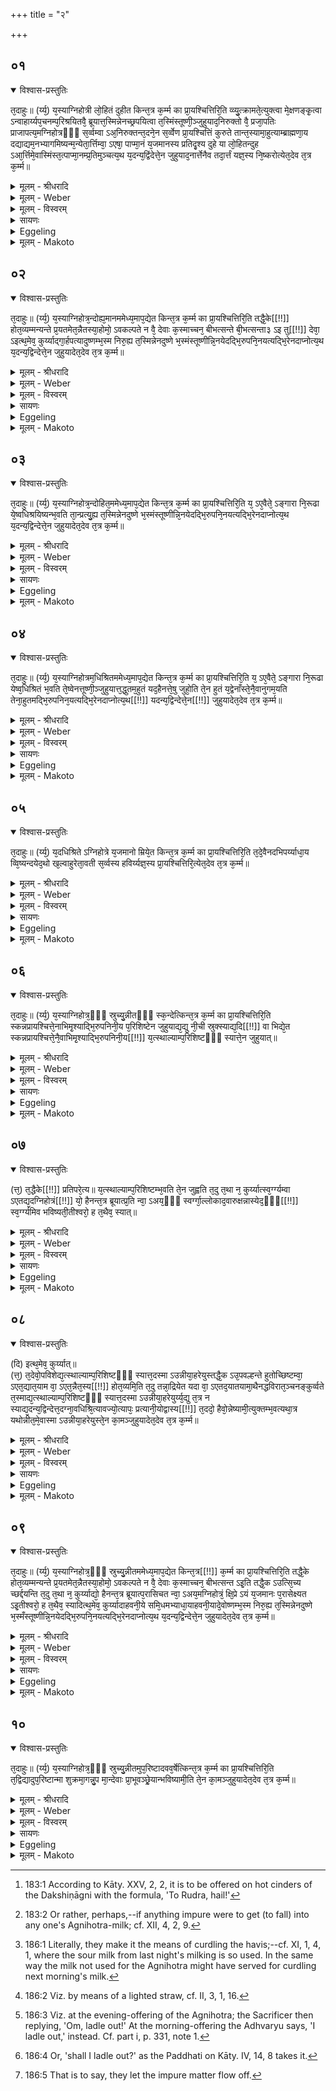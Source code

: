 +++
title = "२"

+++


##  ०१


<details open><summary>विश्वास-प्रस्तुतिः</summary>

त᳘दाहुः॥ 
(र्य्य᳘) य᳘स्याग्निहोत्री लो᳘हितं दुहीत किन्त᳘त्र क᳘र्म्म का प्रा᳘यश्चित्तिरि᳘ति व्व्यु᳘त्क्रामते᳘त्युक्त्वा मे᳘क्षणङ्कृ᳘त्वा ऽन्वाहार्य्यप᳘चनम्प᳘रिश्रयितवै᳘ ब्रूयात्त᳘स्मिन्नेनच्छ्रपयित्वा त᳘स्मिंस्तूष्णी᳘ञ्जुहुयाद᳘निरुक्तो वै᳘ प्रजा᳘पतिः प्राजापत्य᳘मग्निहोत्रᳫँ᳭ स᳘र्व्वम्वा ऽअ᳘निरुक्तन्त᳘दने᳘न स᳘र्व्वेण प्रा᳘यश्चित्तिं कुरुते तान्त᳘स्यामा᳘हुत्याम्ब्राह्मणा᳘य दद्याद्यम᳘नभ्यागमिष्यन्म᳘न्येता᳘र्त्तिम्वा᳘ ऽएषा᳘ पाप्मा᳘नं य᳘जमानस्य प्रतिदृ᳘श्य दुहे या लो᳘हितन्दुह ऽआ᳘र्त्तिमे᳘वास्मिंस्त᳘त्पाप्मा᳘नम्प्र᳘तिमुञ्चत्य᳘थ य᳘दन्य᳘द्विंदेत्ते᳘न जुहुयाद᳘नार्त्तेनैव तदा᳘र्त्तं यज्ञ᳘स्य नि᳘ष्करोत्येत᳘देव त᳘त्र क᳘र्म्म॥
</details>

<details><summary>मूलम् - श्रीधरादि</summary>

त᳘दाहुः॥ 
(र्य्य᳘) य᳘स्याग्निहोत्री लो᳘हितं दुहीत किन्त᳘त्र क᳘र्म्म का प्रा᳘यश्चित्तिरि᳘ति व्व्यु᳘त्क्रामते᳘त्युक्त्वा मे᳘क्षणङ्कृ᳘त्वा ऽन्वाहार्य्यप᳘चनम्प᳘रिश्रयितवै᳘ ब्रूयात्त᳘स्मिन्नेनच्छ्रपयित्वा त᳘स्मिंस्तूष्णी᳘ञ्जुहुयाद᳘निरुक्तो वै᳘ प्रजा᳘पतिः प्राजापत्य᳘मग्निहोत्रᳫँ᳭ स᳘र्व्वम्वा ऽअ᳘निरुक्तन्त᳘दने᳘न स᳘र्व्वेण प्रा᳘यश्चित्तिं कुरुते तान्त᳘स्यामा᳘हुत्याम्ब्राह्मणा᳘य दद्याद्यम᳘नभ्यागमिष्यन्म᳘न्येता᳘र्त्तिम्वा᳘ ऽएषा᳘ पाप्मा᳘नं य᳘जमानस्य प्रतिदृ᳘श्य दुहे या लो᳘हितन्दुह ऽआ᳘र्त्तिमे᳘वास्मिंस्त᳘त्पाप्मा᳘नम्प्र᳘तिमुञ्चत्य᳘थ य᳘दन्य᳘द्विंदेत्ते᳘न जुहुयाद᳘नार्त्तेनैव तदा᳘र्त्तं यज्ञ᳘स्य नि᳘ष्करोत्येत᳘देव त᳘त्र क᳘र्म्म॥
</details>

<details><summary>मूलम् - Weber</summary>

त᳘दाहुः ॥ 
य᳘स्याग्निहोत्री लो᳘हितं दुहीत किं त᳘त्र क᳘र्म का प्रा᳘यश्चित्तिरि᳘ति व्यु᳘त्क्रामते᳘त्युक्त्वा मे᳘क्षणं कृॗत्वान्वाहार्यप᳘चनं प᳘रिश्रयितवै᳘ ब्रूयात्त᳘स्मिन्नेनच्छ्रपयित्वा त᳘स्मिंस्तूष्णीं᳘ जुहुयाद᳘निरुक्तम᳘निरुक्तो वै᳘ प्रजा᳘पतिः प्राजापत्य᳘मग्निहोत्रᳫं स᳘र्वं वाऽअ᳘निरुक्तं त᳘दने᳘न स᳘र्वेण प्रा᳘यश्चित्तिं कुरुते तां त᳘स्यामा᳘हुत्यां ब्राह्मणा᳘य दद्याद्यम᳘नभ्यागमिष्यन्म᳘न्येता᳘र्तिं वा᳘ऽएषा᳘ पाप्मा᳘नं य᳘जमानस्य प्रतिदृ᳘श्य दुहे या लो᳘हितं दुहऽआ᳘र्तिमेॗवास्मिंस्त᳘त्पाप्मा᳘नं प्र᳘तिमुञ्चत्य᳘थ य᳘दन्य᳘द्विन्देत्ते᳘न जुहुयाद᳘नार्तेनैव तदा᳘र्तं यज्ञ᳘स्य नि᳘ष्करोत्येत᳘देव त᳘त्र क᳘र्म ॥
</details>

<details><summary>मूलम् - विस्वरम्</summary>


</details>

<details><summary>सायणः</summary>

…
</details>

<details><summary>Eggeling</summary>

1. They also say, 'If any one's Agnihotra-cow were to milk blood, what rite and what expiation would there be in that case?' Let him say 'Disperse!' and having made a stirring-spoon, let him order the Anvāhārya-pacana fire to be enclosed; and having boiled that (blood) thereon, let him silently offer it in an undefined (indistinct) way [^egg_514], for Prajāpati is undefined, and the Agnihotra is sacred to Prajāpati; and the undefined also means everything: he thus makes atonement with everything. At this offering he should give that (cow) to a Brāhmaṇa whom he does not intend to visit; for, indeed, she who milks blood milks it after perceiving the Sacrificer's suffering and evil: he thus fastens that suffering and evil upon this (Brāhmaṇa). Let him then make offering with what other milk he can procure: by that which is not unsound he thus throws out what is unsound in the sacrifice. This, then, is the rite performed in that case.

[^egg_514]: 183:1 According to Kāty. XXV, 2, 2, it is to be offered on hot cinders of the Dakshiṇāgni with the formula, 'To Rudra, hail!'
</details>

<details><summary>मूलम् - Makoto</summary>

त꣡द् आ꣡हुः ।॥  
य꣡स्या꣡ग्निहोत्री꣡ लो꣡हितं दुहीत किं꣡ त꣡त्र क꣡र्म का꣡ प्रा꣡यश्चित्तिर् इ꣡ति व्यु꣡त्क्रा꣡मते꣡त्य् उक्त्वा꣡ मे꣡क्षा꣡णं कृत्वा᳕न्वा꣡हा꣡र्यप꣡चनं प꣡रिश्रयितवै꣡ ब्रूया꣡त् त꣡स्मिन्न् एनच् छ्रपयित्वा꣡ त꣡स्मिंस् तूष्णीं꣡ जुहुया꣡द् अ꣡निरुक्तम् अ꣡निरुक्तो वै꣡ प्रजा꣡पतिः प्रा꣡जा꣡पत्य꣡म् अग्निहोत्रꣳ꣡ स꣡र्वं वा꣡ अ꣡निरुक्तं त꣡द् अने꣡न स꣡र्वेण प्रा꣡यश्चित्तिं कुरुते तां꣡ त꣡स्या꣡म् आ꣡हुत्यां꣡ ब्रा꣡ह्मणा꣡य दद्या꣡द् य꣡म् अ꣡नभ्या꣡गमिष्यन् म꣡न्येता꣡र्तिं वा꣡ एषा꣡ पा꣡प्मा꣡नं य꣡जमा꣡नस्य प्रतिदृ꣡श्य दुहे या꣡ लो꣡हितं दुह꣡ आ꣡र्तिम् एवा᳕स्मिंस् त꣡त् पा꣡प्मा꣡नं प्र꣡तिमुञ्चत्य् अ꣡थ य꣡द् अन्य꣡द् विन्दे꣡त् ते꣡न जुहुया꣡द् अ꣡ना꣡र्तेनैव꣡ त꣡द् आ꣡र्तं यज्ञ꣡स्य नि꣡ष्करोत्य् एत꣡द् एव꣡ त꣡त्र क꣡र्म ॥॥
</details>


##  ०२


<details open><summary>विश्वास-प्रस्तुतिः</summary>

त᳘दाहुः॥ 
(र्य्य᳘) य᳘स्याग्निहोत्र᳘न्दोह्य᳘मानममेध्य᳘माप᳘द्येत किन्त᳘त्र क᳘र्म्म का प्रा᳘यश्चित्तिरि᳘ति तद्धै᳘के[[!!]] होत᳘व्यम्मन्यन्ते प्र᳘यतमेत᳘न्नैतस्या᳘होमो᳘ ऽवकल्पते न वै᳘ देवाः क᳘स्माच्चन᳘ बीभत्सन्ते बी᳘भत्सन्ता३ ऽइ तु[[!!]] देवा᳘ ऽइत्थ᳘मेव᳘ कुर्य्याद्गा᳘र्हपत्यादुष्णम्भ᳘स्म निरु᳘ह्य त᳘स्मिन्नेनदुष्णे भ᳘स्मंस्तूष्णीन्नि᳘नयेदद्भि᳘रुपनि᳘नयत्यद्भि᳘रेनदाप्नोत्य᳘थ य᳘दन्य᳘द्विन्देत्ते᳘न जुहुयादेत᳘देव त᳘त्र क᳘र्म्म॥
</details>

<details><summary>मूलम् - श्रीधरादि</summary>

त᳘दाहुः॥ 
(र्य्य᳘) य᳘स्याग्निहोत्र᳘न्दोह्य᳘मानममेध्य᳘माप᳘द्येत किन्त᳘त्र क᳘र्म्म का प्रा᳘यश्चित्तिरि᳘ति तद्धै᳘के[[!!]] होत᳘व्यम्मन्यन्ते प्र᳘यतमेत᳘न्नैतस्या᳘होमो᳘ ऽवकल्पते न वै᳘ देवाः क᳘स्माच्चन᳘ बीभत्सन्ते बी᳘भत्सन्ता३ ऽइ तु[[!!]] देवा᳘ ऽइत्थ᳘मेव᳘ कुर्य्याद्गा᳘र्हपत्यादुष्णम्भ᳘स्म निरु᳘ह्य त᳘स्मिन्नेनदुष्णे भ᳘स्मंस्तूष्णीन्नि᳘नयेदद्भि᳘रुपनि᳘नयत्यद्भि᳘रेनदाप्नोत्य᳘थ य᳘दन्य᳘द्विन्देत्ते᳘न जुहुयादेत᳘देव त᳘त्र क᳘र्म्म॥
</details>

<details><summary>मूलम् - Weber</summary>

त᳘दाहुः ॥ 
य᳘स्याग्निहोत्रं᳘ दोह्य᳘मानममेध्य᳘माप᳘द्येत किं त᳘त्र क᳘र्म का प्रा᳘यश्चित्तिरि᳘ति त᳘द्धैके होत᳘व्यं मन्यन्ते प्र᳘यतमेतॗन्नैतस्या᳘होमो᳘ऽवकल्पते न वै᳘ देवाः क᳘स्माच्चन᳘ बीभत्सन्ते बी᳘भत्सन्ता३इतु᳘ देवा᳘ इत्थ᳘मेव᳘ कुर्याद्गा᳘र्हपत्यादुष्णं भ᳘स्म निरु᳘ह्य त᳘स्मिन्नेनदुष्णे भ᳘स्मंस्तूष्णीं नि᳘नयेदद्भि᳘रुपनि᳘नयत्यद्भि᳘रेनदाप्नोत्य᳘थ य᳘दन्य᳘द्विन्देत्ते᳘न जुहुयादेत᳘देव त᳘त्र क᳘र्म ॥
</details>

<details><summary>मूलम् - विस्वरम्</summary>


</details>

<details><summary>सायणः</summary>

…
</details>

<details><summary>Eggeling</summary>

2. They also say, 'If any one's Agnihotra-milk were to become impure [^egg_515] whilst being milked, what rite and what expiation would there be in that case?' Now some think that it should be offered

[^egg_515]: 183:2 Or rather, perhaps,--if anything impure were to get (to fall) into any one's Agnihotra-milk; cf. XII, 4, 2, 9.

 (arguing that) it is ready (for offering), and it would be improper if it were not offered; and that the gods have no loathing for anything. But the gods have indeed loathings:--let him rather proceed in the following way. Having shifted some hot cinders from the Gārhapatya, let him silently pour that (milk) on these hot cinders. He then pours water thereon, and thus secures (āp) it by means of the water (āp). Let him then make offering with what other (milk) he can procure. This, then, is the rite performed in that case.
</details>

<details><summary>मूलम् - Makoto</summary>

त꣡द् आ꣡हुः ।॥  
य꣡स्या꣡ग्निहोत्रं꣡ दोह्य꣡मा꣡नम् अमेध्य꣡म् आ꣡प꣡द्येत किं꣡ त꣡त्र क꣡र्म का꣡ प्रा꣡यश्चित्तिर् इ꣡ति त꣡द् धै꣡के होत꣡व्यं मन्यन्ते प्र꣡यतम् एत꣡न् नै᳕तस्या꣡होमो꣡ ऽवकल्पते न꣡ वै꣡ देवाः꣡ क꣡स्मा꣡च् चन꣡ बीभत्सन्ते बी꣡भत्सन्ता꣡३इ तु꣡ देवा꣡ इत्थ꣡म् एव꣡ कुर्या꣡द् गा꣡र्हपत्या꣡द् उष्णं꣡ भ꣡स्म निरु꣡ह्य त꣡स्मिन्न् एनद् उष्णे꣡ भ꣡स्मंस् तूष्णीं꣡ नि꣡नयेद् अद्भि꣡र् उपनि꣡नयत्य् अद्भि꣡र् एनद् आ꣡प्नोत्य् अ꣡थ य꣡द् अन्य꣡द् विन्दे꣡त् ते꣡न जुहुया꣡द् एत꣡द् एव꣡ त꣡त्र क꣡र्म ॥॥
</details>


##  ०३


<details open><summary>विश्वास-प्रस्तुतिः</summary>

त᳘दाहुः॥ 
(र्य्य᳘) य᳘स्याग्निहोत्र᳘न्दोहित᳘ममेध्य᳘माप᳘द्येत किन्त᳘त्र क᳘र्म्म का प्रा᳘यश्चित्तिरि᳘ति य᳘ ऽए᳘वैते᳘ ऽङ्गारा नि᳘रूढा ये᳘ष्वधिश्रयिष्यन्भ᳘वति ता᳘न्प्रत्यु᳘ह्य त᳘स्मिन्नेनदुष्णे भ᳘स्मंस्तूष्णीन्नि᳘नयेदद्भि᳘रुपनि᳘नयत्यद्भि᳘रेनदाप्नोत्य᳘थ य᳘दन्य᳘द्विन्देत्ते᳘न जुहुयादेत᳘देव त᳘त्र क᳘र्म्म॥
</details>

<details><summary>मूलम् - श्रीधरादि</summary>

त᳘दाहुः॥ 
(र्य्य᳘) य᳘स्याग्निहोत्र᳘न्दोहित᳘ममेध्य᳘माप᳘द्येत किन्त᳘त्र क᳘र्म्म का प्रा᳘यश्चित्तिरि᳘ति य᳘ ऽए᳘वैते᳘ ऽङ्गारा नि᳘रूढा ये᳘ष्वधिश्रयिष्यन्भ᳘वति ता᳘न्प्रत्यु᳘ह्य त᳘स्मिन्नेनदुष्णे भ᳘स्मंस्तूष्णीन्नि᳘नयेदद्भि᳘रुपनि᳘नयत्यद्भि᳘रेनदाप्नोत्य᳘थ य᳘दन्य᳘द्विन्देत्ते᳘न जुहुयादेत᳘देव त᳘त्र क᳘र्म्म॥
</details>

<details><summary>मूलम् - Weber</summary>

त᳘दाहुः ॥ 
य᳘स्याग्निहोत्रं᳘ दोहित᳘ममेध्य᳘माप᳘द्येत किं त᳘त्र क᳘र्म का प्रा᳘यश्चित्तिरि᳘ति य᳘ऽएॗवैते᳘ऽङ्गारा नि᳘रूढा ये᳘ष्वधिश्रयिष्यन्भ᳘वति ता᳘न्प्रत्यु᳘ह्य त᳘स्मिन्नेनदुष्णे भ᳘स्मंस्तूष्णीं नि᳘नयेदद्भि᳘रुपनि᳘नयत्यद्भि᳘रेनदाप्नोत्य᳘थ य᳘दन्य᳘द्विन्देत्ते᳘न जुहुयादेत᳘देव त᳘त्र क᳘र्म ॥
</details>

<details><summary>मूलम् - विस्वरम्</summary>


</details>

<details><summary>सायणः</summary>

…
</details>

<details><summary>Eggeling</summary>

3. They also say, 'If any one's Agnihotra-milk were to become impure after he has had it milked, what rite and what expiation would there be in that case?' Let him shift back the coals which were shifted away (from the fire) and on which he was going to put (the Agnihotra-milk); and let him then pour it silently on these hot cinders. He then pours water thereon, and secures it by means of the water. Let him then make offering with what other (milk) he can procure.
</details>

<details><summary>मूलम् - Makoto</summary>

त꣡द् आ꣡हुः ।॥  
य꣡स्या꣡ग्निहोत्रं꣡ दोहित꣡म् अमेध्य꣡म् आ꣡प꣡द्येत किं꣡ त꣡त्र क꣡र्म का꣡ प्रा꣡यश्चित्तिर् इ꣡ति य꣡ एवै᳕ते꣡ ऽङ्गा꣡रा꣡ नि꣡रूढा꣡ ये꣡ष्व् अधिश्रयिष्य꣡न् भ꣡वति ता꣡न् प्रत्यु꣡ह्य त꣡स्मिन्न् एनद् उष्णे꣡ भ꣡स्मंस् तूष्णीं꣡ नि꣡नयेद् अद्भि꣡र् उपनि꣡नयत्य् अद्भि꣡र् एनद् आ꣡प्नोत्य् अ꣡थ य꣡द् अन्य꣡द् विन्दे꣡त् ते꣡न जुहुया꣡द् एत꣡द् एव꣡ त꣡त्र क꣡र्म ॥॥
</details>


##  ०४


<details open><summary>विश्वास-प्रस्तुतिः</summary>

त᳘दाहुः॥ 
(र्य्य᳘) य᳘स्याग्निहोत्रम᳘धिश्रितममेध्य᳘माप᳘द्येत किन्त᳘त्र क᳘र्म्म का प्रा᳘यश्चित्तिरि᳘ति य᳘ ऽए᳘वैते᳘ ऽङ्गारा नि᳘रूढा येष्व᳘धिश्रितं भ᳘वति ते᳘ष्वेनत्तूष्णी᳘ञ्जुहुयात्त᳘द्धुतम᳘हुतं यद᳘हैनत्ते᳘षु जुहो᳘ति ते᳘न हुतं य᳘द्वेनाँस्ते᳘नै᳘वानुगम᳘यति तेना᳘हुतमद्भि᳘रुपनिन᳘यत्यद्भि᳘रेनदाप्नोत्य᳘थ[[!!]] यदन्य᳘द्विन्देत्ते᳘न[[!!]] जुहुयादेत᳘देव त᳘त्र क᳘र्म्म॥
</details>

<details><summary>मूलम् - श्रीधरादि</summary>

त᳘दाहुः॥ 
(र्य्य᳘) य᳘स्याग्निहोत्रम᳘धिश्रितममेध्य᳘माप᳘द्येत किन्त᳘त्र क᳘र्म्म का प्रा᳘यश्चित्तिरि᳘ति य᳘ ऽए᳘वैते᳘ ऽङ्गारा नि᳘रूढा येष्व᳘धिश्रितं भ᳘वति ते᳘ष्वेनत्तूष्णी᳘ञ्जुहुयात्त᳘द्धुतम᳘हुतं यद᳘हैनत्ते᳘षु जुहो᳘ति ते᳘न हुतं य᳘द्वेनाँस्ते᳘नै᳘वानुगम᳘यति तेना᳘हुतमद्भि᳘रुपनिन᳘यत्यद्भि᳘रेनदाप्नोत्य᳘थ[[!!]] यदन्य᳘द्विन्देत्ते᳘न[[!!]] जुहुयादेत᳘देव त᳘त्र क᳘र्म्म॥
</details>

<details><summary>मूलम् - Weber</summary>

त᳘दाहुः ॥ 
य᳘स्याग्निहोत्रम᳘धिश्रितममेध्य᳘माप᳘द्येत किं त᳘त्र क᳘र्म का प्रा᳘यश्चित्तिरि᳘ति य᳘ऽएॗवैते᳘ऽङ्गारा नि᳘रूढा येष्व᳘धिश्रितं भ᳘वति ते᳘ष्वेनत्तूष्णीं᳘ जुहुयात्त᳘द्धुतम᳘हुतं यद᳘हैनत्ते᳘षु जुहो᳘ति ते᳘न हुतं य᳘द्वेनांस्ते᳘नैॗवानुगम᳘यति तेना᳘हुतमद्भि᳘रुपनि᳘नयत्यद्भि᳘रेनदाप्नोत्य᳘थ य᳘दन्य᳘द्विन्देत्ते᳘न जुहुयादेत᳘देव त᳘त्र क᳘र्म ॥
</details>

<details><summary>मूलम् - विस्वरम्</summary>


</details>

<details><summary>सायणः</summary>

…
</details>

<details><summary>Eggeling</summary>

4. They also say, 'If any one's Agnihotra-milk were to become impure after being put on the fire, what rite and what expiation would there be in that case?' Let him offer it silently on the coals which were shifted away (from the fire), and on which it had been placed: thus it is both offered and not offered; for inasmuch as he offers it on those (hot coals) it is offered, and inasmuch as he extinguishes it along with them it is not offered. He pours water thereon, and secures it by means of the water. Let him then make offering with what other (milk) he can procure.
</details>

<details><summary>मूलम् - Makoto</summary>

त꣡द् आ꣡हुः ।॥  
य꣡स्या꣡ग्निहोत्र꣡म् अ꣡धिश्रितम् अमेध्य꣡म् आ꣡प꣡द्येत किं꣡ त꣡त्र क꣡र्म का꣡ प्रा꣡यश्चित्तिर् इ꣡ति य꣡ एवै᳕ते꣡ ऽङ्गा꣡रा꣡ नि꣡रूढा꣡ ये꣡ष्व् अ꣡धिश्रितं भ꣡वति ते꣡ष्व् एनत् तूष्णीं꣡ जुहुया꣡त् त꣡द् धुत꣡म् अ꣡हुतं य꣡द् अ꣡हैनत् ते꣡षु जुहो꣡ति ते꣡न हुतं꣡ य꣡द् व् एनां꣡स् ते꣡नैवा᳕नुगम꣡यति ते꣡ना꣡हुतम् अद्भि꣡र् उपनि꣡नयत्य् अद्भि꣡र् एनद् आ꣡प्नोत्य् अ꣡थ य꣡द् अन्य꣡द् विन्दे꣡त् ते꣡न जुहुया꣡द् एत꣡द् एव꣡ त꣡त्र क꣡र्म ॥॥
</details>


##  ०५


<details open><summary>विश्वास-प्रस्तुतिः</summary>

त᳘दाहुः॥ 
(र्य्य᳘) य᳘दधिश्रिते ऽग्निहोत्रे य᳘जमानो म्रिये᳘त किन्त᳘त्र क᳘र्म्म का प्रा᳘यश्चित्तिरि᳘ति त᳘दे᳘वैनदभिपर्य्याधा᳘य व्वि᳘ष्यन्दयेद᳘थो ख᳘ल्वाहुरेता᳘वती स᳘र्व्वस्य हविर्य्यज्ञ᳘स्य प्रा᳘यश्चित्तिरि᳘त्येत᳘देव त᳘त्र क᳘र्म्म॥
</details>

<details><summary>मूलम् - श्रीधरादि</summary>

त᳘दाहुः॥ 
(र्य्य᳘) य᳘दधिश्रिते ऽग्निहोत्रे य᳘जमानो म्रिये᳘त किन्त᳘त्र क᳘र्म्म का प्रा᳘यश्चित्तिरि᳘ति त᳘दे᳘वैनदभिपर्य्याधा᳘य व्वि᳘ष्यन्दयेद᳘थो ख᳘ल्वाहुरेता᳘वती स᳘र्व्वस्य हविर्य्यज्ञ᳘स्य प्रा᳘यश्चित्तिरि᳘त्येत᳘देव त᳘त्र क᳘र्म्म॥
</details>

<details><summary>मूलम् - Weber</summary>

त᳘दाहुः ॥ 
य᳘दधिश्रितेऽग्निहोत्रे य᳘जमानो म्रिये᳘त किं त᳘त्र क᳘र्म का प्रा᳘यश्चित्तिरि᳘ति त᳘देॗवैनदभिपर्याधा᳘य वि᳘ष्पन्दयेद᳘थो ख᳘ल्वाहुरेता᳘वती स᳘र्वस्य हविर्यज्ञ᳘स्य प्रा᳘यश्चित्तिरि᳘त्येत᳘देव त᳘त्र क᳘र्म ॥
</details>

<details><summary>मूलम् - विस्वरम्</summary>


</details>

<details><summary>सायणः</summary>

…
</details>

<details><summary>Eggeling</summary>

5. They also say, 'If the Sacrificer were to die

when the Agnihotra-milk has been put on the fire, what rite and what expiation would there be in that case?' Having enclosed it, let him pour it out: and such, indeed, they say, is the expiation (in that case) for every Haviryajña. This, then, is the rite performed in that case.
</details>

<details><summary>मूलम् - Makoto</summary>

त꣡द् आ꣡हुः ।॥  
य꣡द् अ꣡धिश्रिते ऽग्निहोत्रे꣡ य꣡जमा꣡नो म्रिये꣡त किं꣡ त꣡त्र क꣡र्म का꣡ प्रा꣡यश्चित्तिर् इ꣡ति त꣡द् एवै᳕नद् अभिपर्या꣡धा꣡य वि꣡ष्पन्दयेद् अ꣡थो ख꣡ल्व् आ꣡हुर् एता꣡वती स꣡र्वस्य हविर्यज्ञ꣡स्य प्रा꣡यश्चित्तिर् इ꣡त्य् एत꣡द् एव꣡ त꣡त्र क꣡र्म ॥॥
</details>


##  ०६


<details open><summary>विश्वास-प्रस्तुतिः</summary>

त᳘दाहुः॥ 
(र्य्य᳘) य᳘स्याग्निहोत्र᳘ᳫँ᳘ स्रुच्यु᳘न्नीतᳫँ᳭ स्क᳘न्देत्किन्त᳘त्र क᳘र्म्म का प्रा᳘यश्चित्तिरि᳘ति स्कन्नप्रायश्चित्ते᳘नाभिमृ᳘श्याद्भि᳘रुपनिनी᳘य प᳘रिशिष्टेन जुहुयाद्य᳘द्यु नी᳘ची स्रुक्स्याद्य᳘दि[[!!]] वा भिद्ये᳘त स्कन्नप्रायश्चित्ते᳘नै᳘वाभिमृ᳘श्याद्भि᳘रुपनिनी᳘य[[!!]] य᳘त्स्थाल्याम्प᳘रिशिष्टᳫँ᳭ स्यात्ते᳘न जुहुयात्॥
</details>

<details><summary>मूलम् - श्रीधरादि</summary>

त᳘दाहुः॥ 
(र्य्य᳘) य᳘स्याग्निहोत्र᳘ᳫँ᳘ स्रुच्यु᳘न्नीतᳫँ᳭ स्क᳘न्देत्किन्त᳘त्र क᳘र्म्म का प्रा᳘यश्चित्तिरि᳘ति स्कन्नप्रायश्चित्ते᳘नाभिमृ᳘श्याद्भि᳘रुपनिनी᳘य प᳘रिशिष्टेन जुहुयाद्य᳘द्यु नी᳘ची स्रुक्स्याद्य᳘दि[[!!]] वा भिद्ये᳘त स्कन्नप्रायश्चित्ते᳘नै᳘वाभिमृ᳘श्याद्भि᳘रुपनिनी᳘य[[!!]] य᳘त्स्थाल्याम्प᳘रिशिष्टᳫँ᳭ स्यात्ते᳘न जुहुयात्॥
</details>

<details><summary>मूलम् - Weber</summary>

त᳘दाहुः ॥ 
य᳘स्याग्निहोत्रᳫं स्रुच्यु᳘न्नीतᳫं स्क᳘न्देत्किं त᳘त्र क᳘र्म का प्रा᳘यश्चित्तिरि᳘ति स्कन्नप्रायश्चित्ते᳘नाभिमृ᳘श्याद्भि᳘रुपनिनी᳘य प᳘रिशिष्टेन जुहुयाद्य᳘द्यु नी᳘ची स्रु᳘क्स्याद्य᳘दि वा भिद्ये᳘त स्कन्नप्रायश्चित्ते᳘नैॗवाभिमृ᳘श्या᳘द्भि᳘रुपनिनी᳘य य᳘त्स्थाल्यां प᳘रिशिष्टᳫं स्यात्ते᳘न जुहुयात् ॥
</details>

<details><summary>मूलम् - विस्वरम्</summary>


</details>

<details><summary>सायणः</summary>

…
</details>

<details><summary>Eggeling</summary>

6. They also say, 'If any one's Agnihotra-milk were to be spilled after being ladled out into the offering-spoon, what rite and what expiation would there be in that case?' Let him touch it with the (formula of) atonement for spilling, and, having poured water thereon, let him make offering with what (milk) there is left. And if the spoon be turned upside down, or if it were to break, let him touch (the spilled milk) with the (formula of) atonement for spilling, and, having poured water thereon, let him make offering with what (milk) is left in the pot.
</details>

<details><summary>मूलम् - Makoto</summary>

त꣡द् आ꣡हुः ।॥  
य꣡स्या꣡ग्निहोत्रꣳ꣡ स्रुच्य् उ꣡न्नीतꣳ स्क꣡न्देत् किं꣡ त꣡त्र क꣡र्म का꣡ प्रा꣡यश्चित्तिर् इ꣡ति स्कन्नप्रा꣡यश्चित्ते꣡ना꣡भिमृ꣡श्या꣡द्भि꣡र् उपनिनी꣡य प꣡रिशिष्टेन जुहुया꣡द् य꣡द्य् उ नी꣡ची स्रु꣡क् स्या꣡द् य꣡दि वा꣡ भिद्ये꣡त स्कन्नप्रा꣡यश्चित्ते꣡नैवा᳕भिमृ꣡श्या꣡द्भि꣡र् उपनिनी꣡य य꣡त् स्था꣡ल्यां꣡ प꣡रिशिष्टꣳ स्या꣡त् ते꣡न जुहुया꣡त् ॥॥
</details>


##  ०७


<details open><summary>विश्वास-प्रस्तुतिः</summary>

(त्त᳘) त᳘द्धैके[[!!]] प्रतिपरे᳘त्य॥ 
य᳘त्स्थाल्याम्प᳘रिशिष्टम्भ᳘वति ते᳘न जुह्वति त᳘दु त᳘था न᳘ कुर्य्यात्स्व᳘र्ग्ग्यम्वा ऽएतद्य᳘दग्निहोत्रं[[!!]] यो᳘ हैनन्त᳘त्र ब्रूयात्प्र᳘ति न्वा᳘ ऽअय᳘ᳫँ᳘ स्वर्ग्गा᳘ल्लोकाद᳘वारुक्षन्नास्येद᳘ᳫँ᳘[[!!]] स्व᳘र्ग्ग्यमिव भविष्यती᳘तीश्वरो᳘ ह त᳘थैव᳘ स्यात्॥
</details>

<details><summary>मूलम् - श्रीधरादि</summary>

(त्त᳘) त᳘द्धैके[[!!]] प्रतिपरे᳘त्य॥ 
य᳘त्स्थाल्याम्प᳘रिशिष्टम्भ᳘वति ते᳘न जुह्वति त᳘दु त᳘था न᳘ कुर्य्यात्स्व᳘र्ग्ग्यम्वा ऽएतद्य᳘दग्निहोत्रं[[!!]] यो᳘ हैनन्त᳘त्र ब्रूयात्प्र᳘ति न्वा᳘ ऽअय᳘ᳫँ᳘ स्वर्ग्गा᳘ल्लोकाद᳘वारुक्षन्नास्येद᳘ᳫँ᳘[[!!]] स्व᳘र्ग्ग्यमिव भविष्यती᳘तीश्वरो᳘ ह त᳘थैव᳘ स्यात्॥
</details>

<details><summary>मूलम् - Weber</summary>

तद्धै᳘के ॥  
प्रतिपरे᳘त्य य᳘त्स्थाल्यां प᳘रिशिष्टं भ᳘वति ते᳘न जुह्वति त᳘दु त᳘था न᳘ कुर्यात्स्वॗर्ग्यं वा᳘ऽएतद्य᳘दग्निहोत्रं यो᳘ हैनं त᳘त्र ब्रूयात्प्र᳘ति न्वा᳘ऽअय᳘ᳫं᳘ स्वर्गा᳘ल्लोकाद᳘वारुक्षॗन्नास्येद᳘ᳫं᳘ स्वॗर्ग्यमिव भविष्यती᳘तीश्वरो᳘ ह त᳘थैव᳘ स्यात् ॥
</details>

<details><summary>मूलम् - विस्वरम्</summary>


</details>

<details><summary>सायणः</summary>

…
</details>

<details><summary>Eggeling</summary>

7. Now some go back (to the Gārhapatya) and make offering with what (milk) is left in the pot; but let him not do this, for, indeed, that Agnihotra is conducive to heaven, and if any one, in that case, were to say of him, 'Surely, this one has descended again from the heavenly world: this (offering) will be in no wise conducive to heaven for him,' then that would indeed be likely to come to pass.
</details>

<details><summary>मूलम् - Makoto</summary>

त꣡द् धै꣡के ।॥  
प्रतिपरे꣡त्य य꣡त् स्था꣡ल्यां꣡ प꣡रिशिष्टं भ꣡वति ते꣡न जुह्वति त꣡द् उ त꣡था꣡ न꣡ कुर्या꣡त् स्वर्ग्यं᳕ वा꣡ एत꣡द् य꣡द् अग्निहोत्रं꣡ यो꣡ हैनं त꣡त्र ब्रूया꣡त् प्र꣡ति न्वा꣡ अयꣳ꣡ स्वर्गा꣡ल् लोका꣡द् अ꣡वा꣡रुक्षन् ना᳕स्येदꣳ꣡ स्वर्ग्य᳕म् इव भविष्यती꣡तीश्वरो꣡ ह त꣡थैव꣡ स्या꣡त् ॥॥
</details>


##  ०८


<details open><summary>विश्वास-प्रस्तुतिः</summary>

(दि) इत्थ᳘मेव᳘ कुर्य्यात्॥  
(त्त᳘) त᳘देवो᳘पविशेद्य᳘त्स्थाल्याम्प᳘रिशिष्टᳫँ᳭ स्यात्त᳘दस्मा ऽउन्नीया᳘हरेयुस्तद्धै᳘क ऽउ᳘पवल्हन्ते हुतोच्छिष्टम्वा᳘ ऽएत᳘द्यात᳘याम वा᳘ ऽएत᳘न्नैत᳘स्य[[!!]] होत᳘व्यमि᳘ति त᳘दु तन्ना᳘द्रियेत यदा वा᳘ ऽएतद᳘यातयामा᳘थैनद्धविरात᳘ञ्चनङ्कुर्व्वते त᳘स्माद्य᳘त्स्थाल्याम्प᳘रिशिष्टᳫँ᳭ स्यात्त᳘दस्मा ऽउन्नीया᳘हरेयुर्य्य᳘द्यु त᳘त्र न स्याद्य᳘दन्य᳘द्विन्देत्त᳘दग्ना᳘वधिश्रि᳘त्यावज्यो᳘त्यापः᳘ प्रत्यानी᳘योद्वास्य[[!!]] त᳘ददो᳘ हैवो᳘न्नेष्यामी᳘त्युक्तम्भ᳘वत्यथा᳘त्र यथोन्नीत᳘मे᳘वास्मा ऽउन्नीया᳘हरेयुस्ते᳘न का᳘मञ्जुहुयादेत᳘देव त᳘त्र क᳘र्म्म॥
</details>

<details><summary>मूलम् - श्रीधरादि</summary>

(दि) इत्थ᳘मेव᳘ कुर्य्यात्॥  
(त्त᳘) त᳘देवो᳘पविशेद्य᳘त्स्थाल्याम्प᳘रिशिष्टᳫँ᳭ स्यात्त᳘दस्मा ऽउन्नीया᳘हरेयुस्तद्धै᳘क ऽउ᳘पवल्हन्ते हुतोच्छिष्टम्वा᳘ ऽएत᳘द्यात᳘याम वा᳘ ऽएत᳘न्नैत᳘स्य[[!!]] होत᳘व्यमि᳘ति त᳘दु तन्ना᳘द्रियेत यदा वा᳘ ऽएतद᳘यातयामा᳘थैनद्धविरात᳘ञ्चनङ्कुर्व्वते त᳘स्माद्य᳘त्स्थाल्याम्प᳘रिशिष्टᳫँ᳭ स्यात्त᳘दस्मा ऽउन्नीया᳘हरेयुर्य्य᳘द्यु त᳘त्र न स्याद्य᳘दन्य᳘द्विन्देत्त᳘दग्ना᳘वधिश्रि᳘त्यावज्यो᳘त्यापः᳘ प्रत्यानी᳘योद्वास्य[[!!]] त᳘ददो᳘ हैवो᳘न्नेष्यामी᳘त्युक्तम्भ᳘वत्यथा᳘त्र यथोन्नीत᳘मे᳘वास्मा ऽउन्नीया᳘हरेयुस्ते᳘न का᳘मञ्जुहुयादेत᳘देव त᳘त्र क᳘र्म्म॥
</details>

<details><summary>मूलम् - Weber</summary>

इत्थ᳘मेव᳘ कुर्यात् ॥  
त᳘देवो᳘पविशेद्य᳘त्स्थाल्यां प᳘रिशिष्टᳫं स्यात्त᳘दस्माऽउन्नीया᳘हरेयुस्तद्धै᳘कऽउ᳘पवल्हन्ते हुतोच्छिष्टं वा᳘ऽएत᳘द्यात᳘याम वा᳘ऽएॗत᳘न्नैत᳘स्य होत᳘व्यमिति त᳘दु तन्ना᳘द्रियेत यदा वा᳘ऽएतद᳘यातयामा᳘थैनद्धविरात᳘ञ्चनं कुर्वते त᳘स्माद्य᳘त्स्थाल्यां प᳘रिशिष्टᳫं स्यात्त᳘दस्माऽउन्नीया᳘हरेयुर्य᳘द्यु त᳘त्र न स्याद्य᳘दन्य᳘द्विन्देत्त᳘दग्ना᳘वधिश्रि᳘त्यावज्यो᳘त्यापः᳘ प्रत्यानी᳘योद्वा᳘स्य त᳘ददो᳘ हैवो᳘न्नेष्यामी᳘त्युक्तं भ᳘वत्यथा᳘त्र यथोन्नीत᳘मेॗवास्माऽउन्नीया᳘हरेयुस्ते᳘न का᳘मं जुहुयादेत᳘देव त᳘त्र क᳘र्म ॥
</details>

<details><summary>मूलम् - विस्वरम्</summary>


</details>

<details><summary>सायणः</summary>

…
</details>

<details><summary>Eggeling</summary>

8. Let him rather do it in this way:--let him sit down there and then, and let them ladle out and bring to him what (milk) there is left in the pot. Now some perplex him, saying, 'Surely, this (milk) is the remainder of an offering; surely, this is exhausted: offering should not be made thereof;' but let him give no heed to this; for, surely, when that (milk) is of unexhausted strength it is used for

curdling the offering-material [^egg_516]: let them therefore ladle out and bring to him what (milk) there is left in the pot; and if there should not be any in it, let him put on the fire what other (milk) he can procure; and when he has made the light fall on it [^egg_517], and poured water to it, and taken it off (the fire),--then on that (former) occasion [^egg_518] he (the Adhvaryu) says, 'I will ladle out [^egg_519];' but on the present occasion let them ladle it out in the way it is (there) ladled out and bring it to him; and let him by all means make offering therewith. This, then, is the rite performed in that case.

[^egg_516]: 186:1 Literally, they make it the means of curdling the havis;--cf. XI, 1, 4, 1, where the sour milk from last night's milking is so used. In the same way the milk not used for the Agnihotra might have served for curdling next morning's milk.

[^egg_517]: 186:2 Viz. by means of a lighted straw, cf. II, 3, 1, 16.

[^egg_518]: 186:3 Viz. at the evening-offering of the Agnihotra; the Sacrificer then replying, 'Om, ladle out!' At the morning-offering the Adhvaryu says, 'I ladle out,' instead. Cf. part i, p. 331, note 1.

[^egg_519]: 186:4 Or, 'shall I ladle out?' as the Paddhati on Kāty. IV, 14, 8 takes it.
</details>

<details><summary>मूलम् - Makoto</summary>

इत्थ꣡म् एव꣡ कुर्या꣡त् ।॥  
त꣡द् एवो꣡पविशेद् य꣡त् स्था꣡ल्यां꣡ प꣡रिशिष्टꣳ स्या꣡त् त꣡द् अस्मा꣡ उन्नी꣡या꣡हरेयुस् त꣡द् धै꣡क उ꣡पवहन्ते हुतोच्छिष्टं꣡ वा꣡ एत꣡द् या꣡त꣡या꣡म वा꣡ एत꣡न् नै᳕त꣡स्य होत꣡व्यम् इ꣡ति त꣡द् उ त꣡न् ना꣡द्रियेत यदा꣡ वा꣡ एत꣡द् अ꣡या꣡तया꣡मा꣡थैनद् धविरा꣡त꣡ञ्चनं कुर्वते त꣡स्मा꣡द् य꣡त् स्था꣡ल्यां꣡ प꣡रिशिष्टꣳ स्या꣡त् त꣡द् अस्मा꣡ उन्नी꣡या꣡हरेयुर् य꣡द्य् उ त꣡त्र न꣡ स्या꣡द् य꣡द् अन्य꣡द् विन्दे꣡त् त꣡द् अग्ना꣡व् अधिश्रि꣡त्या꣡वज्यो꣡त्या꣡पः꣡ प्रत्या꣡नी꣡योद्वा꣡स्य त꣡द् अदो꣡ हैवो꣡न्नेष्या꣡मी꣡त्य् उक्तं꣡ भ꣡वत्य् अ꣡था꣡त्र यथोन्नीत꣡म् एवा᳕स्मा꣡ उन्नी꣡या꣡हरेयुस् ते꣡न का꣡मं जुहुया꣡द् एत꣡द् एव꣡ त꣡त्र क꣡र्म ॥॥
</details>


##  ०९


<details open><summary>विश्वास-प्रस्तुतिः</summary>

त᳘दाहुः॥ 
(र्य्य᳘) य᳘स्याग्निहोत्र᳘ᳫँ᳘ स्रुच्यु᳘न्नीतममेध्य᳘माप᳘द्येत किन्त᳘त्र[[!!]] क᳘र्म्म का प्रा᳘यश्चित्तिरि᳘ति तद्धै᳘के होत᳘व्यम्मन्यन्ते प्र᳘यतमेत᳘न्नैतस्या᳘होमो᳘ ऽवकल्पते न वै᳘ देवाः क᳘स्माच्चन᳘ बीभत्सन्त ऽइ᳘ति तद्धै᳘क ऽउत्सि᳘च्य च्छर्द्दयन्ति त᳘दु त᳘था न᳘ कुर्य्याद्यो᳘ हैनन्त᳘त्र ब्रूयात्प᳘रासिचत न्वा᳘ ऽअय᳘मग्निहोत्रं᳘ क्षि᳘प्रे ऽयं य᳘जमानः प᳘रासेक्ष्यत ऽइ᳘तीश्वरो᳘ ह त᳘थैव᳘ स्यादित्थ᳘मेव᳘ कुर्य्यादाहवनी᳘ये समि᳘धमभ्याधा᳘याहवनी᳘यादे᳘वोष्णम्भ᳘स्म निरु᳘ह्य त᳘स्मिन्नेनदुष्णे भ᳘स्मँस्तूष्णीन्नि᳘नयेदद्भि᳘रुपनि᳘नयत्यद्भि᳘रेनदाप्नोत्य᳘थ य᳘दन्य᳘द्विन्देत्ते᳘न जुहुयादेत᳘देव त᳘त्र क᳘र्म्म॥
</details>

<details><summary>मूलम् - श्रीधरादि</summary>

त᳘दाहुः॥ 
(र्य्य᳘) य᳘स्याग्निहोत्र᳘ᳫँ᳘ स्रुच्यु᳘न्नीतममेध्य᳘माप᳘द्येत किन्त᳘त्र[[!!]] क᳘र्म्म का प्रा᳘यश्चित्तिरि᳘ति तद्धै᳘के होत᳘व्यम्मन्यन्ते प्र᳘यतमेत᳘न्नैतस्या᳘होमो᳘ ऽवकल्पते न वै᳘ देवाः क᳘स्माच्चन᳘ बीभत्सन्त ऽइ᳘ति तद्धै᳘क ऽउत्सि᳘च्य च्छर्द्दयन्ति त᳘दु त᳘था न᳘ कुर्य्याद्यो᳘ हैनन्त᳘त्र ब्रूयात्प᳘रासिचत न्वा᳘ ऽअय᳘मग्निहोत्रं᳘ क्षि᳘प्रे ऽयं य᳘जमानः प᳘रासेक्ष्यत ऽइ᳘तीश्वरो᳘ ह त᳘थैव᳘ स्यादित्थ᳘मेव᳘ कुर्य्यादाहवनी᳘ये समि᳘धमभ्याधा᳘याहवनी᳘यादे᳘वोष्णम्भ᳘स्म निरु᳘ह्य त᳘स्मिन्नेनदुष्णे भ᳘स्मँस्तूष्णीन्नि᳘नयेदद्भि᳘रुपनि᳘नयत्यद्भि᳘रेनदाप्नोत्य᳘थ य᳘दन्य᳘द्विन्देत्ते᳘न जुहुयादेत᳘देव त᳘त्र क᳘र्म्म॥
</details>

<details><summary>मूलम् - Weber</summary>

त᳘दाहुः ॥ 
य᳘स्याग्निहोत्र᳘ᳫं᳘ स्रुच्यु᳘न्नीतममेध्य᳘माप᳘द्येत किं᳘ त᳘त्र क᳘र्म का प्रा᳘यश्चित्तिरि᳘ति तद्धै᳘के होत᳘व्यं मन्यन्ते प्र᳘यतमेतॗन्नैतस्या᳘होमो᳘ऽवकल्पते न वै᳘ देवाः क᳘स्माच्चन᳘ बीभत्सन्तऽइ᳘ति तद्धै᳘कऽउत्सि᳘च्य छर्दयन्ति त᳘दु त᳘था न᳘ कुर्याद्यो᳘ हैनं त᳘त्र ब्रूयात्प᳘रासिञ्चत न्वा᳘ऽअय᳘मग्निहोत्रं᳘ क्षिॗप्रेऽयं य᳘जमानः प᳘रासेक्ष्यतऽइ᳘तीश्वरो᳘ ह त᳘थैव᳘ स्यादित्थ᳘मेव᳘ कुर्यादाहवनी᳘ये समि᳘धमभ्याधा᳘याहवनी᳘यादेॗवोष्णं भ᳘स्म निरु᳘ह्य त᳘स्मिन्नेनदुष्णे भ᳘स्मंस्तूष्णीं नि᳘नयेदद्भि᳘रुपनि᳘नयत्यद्भि᳘रेनदाप्नोत्य᳘थ य᳘दन्य᳘द्विन्देत्ते᳘न जुहुयादेत᳘देव त᳘त्र क᳘र्म ॥
</details>

<details><summary>मूलम् - विस्वरम्</summary>


</details>

<details><summary>सायणः</summary>

…
</details>

<details><summary>Eggeling</summary>

9. They also say, 'If any one's Agnihotra-milk were to become impure after it has been ladled into the offering-spoon, what rite and what expiation would there be in that case?' Now some think it should be offered, on the ground that it is ready (for offering), and it would be improper if it were not offered, for the gods have no loathing for anything. And some fill it to overflowing and let it flow off [^egg_520]; but let him not do this; for if, in that case, any one were to say of him, 'Surely, this (priest) has poured away the Agnihotra: this Sacrificer will be poured away,' then that would indeed be likely to come to pass. Let him rather do it in this way:--let him put

[^egg_520]: 186:5 That is to say, they let the impure matter flow off.

fuel on the Āhavanīya, and, having shifted some hot cinders away from the Āhavanīya, let him silently pour it on these hot cinders. He then pours water on it, and secures it by means of the water; and let him then make offering with what other (milk) he can procure. This, then, is the rite performed in that case.
</details>

<details><summary>मूलम् - Makoto</summary>

त꣡द् आ꣡हुः ।॥  
य꣡स्या꣡ग्निहोत्रꣳ꣡ स्रुच्य् उ꣡न्नीतम् अमेध्य꣡म् आ꣡प꣡द्येत किं꣡ त꣡त्र क꣡र्म का꣡ प्रा꣡यश्चित्तिर् इ꣡ति त꣡द् धै꣡के होत꣡व्यं मन्यन्ते प्र꣡यतम् एत꣡न् नै᳕तस्या꣡होमो꣡ ऽवकल्पते न꣡ वै꣡ देवाः꣡ क꣡स्मा꣡च् चन꣡ बीभत्सन्त इ꣡ति त꣡द् धै꣡क उत्सि꣡च्य छर्दयन्ति त꣡द् उ त꣡था꣡ न꣡ कुर्या꣡द् यो꣡ हैनं त꣡त्र ब्रूया꣡त् प꣡रा꣡सिञ्चत न्वा꣡ अय꣡म् अग्निहोत्रं꣡ क्षिप्रे᳕ ऽयं꣡ य꣡जमा꣡नः प꣡रा꣡सेक्ष्यत इ꣡तीश्वरो꣡ ह त꣡थैव꣡ स्या꣡द् इत्थ꣡म् एव꣡ कुर्या꣡द् आ꣡हवनी꣡ये समि꣡धम् अभ्या꣡धा꣡या꣡हवनी꣡या꣡द् एवो᳕ष्णं꣡ भ꣡स्म निरु꣡ह्य त꣡स्मिन्न् एनद् उष्णे꣡ भ꣡स्मंस् तूष्णीं꣡ नि꣡नयेद् अद्भि꣡र् उपनि꣡नयत्य् अद्भि꣡र् एनद् आ꣡प्नोत्य् अ꣡थ य꣡द् अन्य꣡द् विन्दे꣡त् ते꣡न जुहुया꣡द् एत꣡द् एव꣡ त꣡त्र क꣡र्म ॥॥
</details>


##  १०


<details open><summary>विश्वास-प्रस्तुतिः</summary>

त᳘दाहुः॥ 
(र्य्य᳘) य᳘स्याग्निहोत्र᳘ᳫँ᳘ स्रुच्यु᳘न्नीतमुप᳘रिष्टादवव᳘र्षेत्किन्त᳘त्र क᳘र्म्म का प्रा᳘यश्चित्तिरि᳘ति त᳘द्विद्यादुप᳘रिष्टान्मा शुक्रमा᳘गन्नु᳘प मा᳘न्देवाः प्रा᳘भूवञ्छ्रे᳘यान्भविष्यामी᳘ति ते᳘न का᳘मञ्जुहुयादेत᳘देव त᳘त्र क᳘र्म्म॥
</details>

<details><summary>मूलम् - श्रीधरादि</summary>

त᳘दाहुः॥ 
(र्य्य᳘) य᳘स्याग्निहोत्र᳘ᳫँ᳘ स्रुच्यु᳘न्नीतमुप᳘रिष्टादवव᳘र्षेत्किन्त᳘त्र क᳘र्म्म का प्रा᳘यश्चित्तिरि᳘ति त᳘द्विद्यादुप᳘रिष्टान्मा शुक्रमा᳘गन्नु᳘प मा᳘न्देवाः प्रा᳘भूवञ्छ्रे᳘यान्भविष्यामी᳘ति ते᳘न का᳘मञ्जुहुयादेत᳘देव त᳘त्र क᳘र्म्म॥
</details>

<details><summary>मूलम् - Weber</summary>

त᳘दाहुः ॥ 
य᳘स्याग्निहोत्र᳘ᳫं᳘ स्रुच्यु᳘न्नीतमुप᳘रिष्टादवव᳘र्षेत्किं त᳘त्र क᳘र्म का प्रा᳘यश्चित्तिरि᳘ति त᳘द्विद्यादुप᳘रिष्टान्मा शुक्रमा᳘गन्नु᳘प मां᳘ देवाः प्रा᳘भूवञ्छ्रे᳘यान्भविष्यामी᳘ति ते᳘न का᳘मं जुहुयादेत᳘देव त᳘त्र क᳘र्म ॥ ४ [४.२.] ॥ ॥
</details>

<details><summary>मूलम् - विस्वरम्</summary>


</details>

<details><summary>सायणः</summary>

…
</details>

<details><summary>Eggeling</summary>

10. They also say, 'If it were to rain upon (uparishṭāt) any one's Agnihotra-milk when it has been ladled into the offering-spoon, what rite and what expiation would there be in that case?' Let him know, 'Light (or sap) has come to me from above (uparishṭāt); the gods have helped me: I shall become more glorious;' and let him by all means make offering therewith. This, then, is the rite performed in that case.
</details>

<details><summary>मूलम् - Makoto</summary>

त꣡द् आ꣡हुः ।॥  
य꣡स्या꣡ग्निहोत्रꣳ꣡ स्रुच्य् उ꣡न्नीतम् उप꣡रिष्टा꣡द् अवव꣡र्षेत् किं꣡ त꣡त्र क꣡र्म का꣡ प्रा꣡यश्चित्तिर् इ꣡ति त꣡द् विद्या꣡द् उप꣡रिष्टा꣡न् मा꣡ शुक्र꣡म् आ꣡गन्न् उ꣡प मां꣡ देवाः꣡ प्रा꣡भूवञ् छ्रे꣡या꣡न् भविष्या꣡मी꣡ति ते꣡न का꣡मं जुहुया꣡द् एत꣡द् एव꣡ त꣡त्र क꣡र्म ॥॥
</details>

